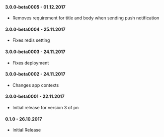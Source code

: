 #### 3.0.0-beta0005 - 01.12.2017
* Removes requirement for title and body when sending push notification

#### 3.0.0-beta0004 - 25.11.2017
* Fixes redis setting

#### 3.0.0-beta0003 - 24.11.2017
* Fixes deployment

#### 3.0.0-beta0002 - 24.11.2017
* Changes app contexts

#### 3.0.0-beta0001 - 22.11.2017
* Initial release for version 3 of pn

#### 0.1.0 - 26.10.2017
* Initial Release
